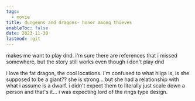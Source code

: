 ```yaml
---
tags:
  - movie
title: dungeons and dragons- honor among thieves
enableToc: false
date: 2023-11-30
lastmod: :git
---
```

makes me want to play dnd. i'm sure there are references that i missed
somewhere, but the story still works even though i don't play dnd

i love the fat dragon, the cool locations. i'm confused to what hilga is,
is she supposed to be a giant?? she is strong... but she had a relationship
with what i assume is a dwarf. i didn't expect them to literally just scale
down a person and that's it... i was expecting lord of the rings type design.